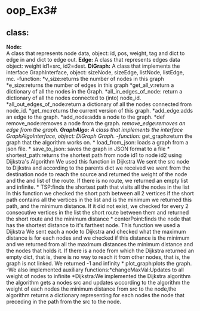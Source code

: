 # oop_Ex3#
class:
---------
**Node:**<br />
A class that represents node data, object: id, pos, weight, tag and dict to edge in and dict to edge out.
**Edge:**
A class that represents edges data object: weight id1=src, id2=dest.
**DiGraph:**
A class that implements the interface GraphInterface, object: sizeNode, sizeEdge, listNode, listEdge, mc.
-function: *v_size:returns the number of nodes in this graph
           *e_size:returns the number of edges in this graph
           *get_all_v:return a dictionary of all the nodes in the Graph.
           *all_in_edges_of_node: return a dictionary of all the nodes connected to (into) node_id.
           *all_out_edges_of_node:return a dictionary of all the nodes connected from node_id.
           *get_mc:returns the current version of this graph.
           *add_edge:adds an edge to the graph.
           *add_node:adds a node to the graph.
           *def remove_node:removes a node from the graph.
           *remove_edge:removes an edge from the graph.
**GraphAlgo:**
A class that implements the interface GraphAlgoInterface, object: DiGraph Graph.
-function:* get_graph:return the graph that the algorithm works on.
          * load_from_json: loads a graph from a json file.
          * save_to_json: saves the graph in JSON format to a file
          * shortest_path:returns the shortest path from node id1 to node id2 using Dijkstra's Algorithm
            We used this function in Dijkstra We sent the src node to Dijkstra and according to the parents dict we received we went
            from the destination node to reach the source and returned the weight of the node and the and list of the route.
            If there is no route, we returned an empty list and infinite.
          * TSP:finds the shortest path that visits all the nodes in the list
            In this function we checked the short path between all 2 vertices if the short path contains all the vertices in the list and is the minimum we returned this path,               and the minimum distance. If it did not exist, we checked for every 2 consecutive vertices in the list the short route between them and returned the short route and             the minimum distance
          * centerPoint:finds the node that has the shortest distance to it's farthest node.
            This function we used a Dijkstra We sent each a node to Dijkstra and checked what the maximum distance is for each nodes and we checked if this distance is the                   minimum and we returned from all the maximum distances the minimum distance and the nodes that holds it.
            If there is a node from which the Dijkstra returned an empty dict, that is, there is no way to reach it from other nodes, that is, the graph is not linked. We                   returned -1 and infinity 
          * plot_graph:plots the graph.
-We also implemented auxiliary functions:*changeMaxVal:Updates to all weight of nodes to infinite
                                         *Dijkstra:We implemented the Dijkstra algorithm the algorithm gets a nodes src and updates שccording to the algorithm the weight of                                                        each nodes the minimum distance from src to the node,the algorithm returns a dictionary representing for each nodes                                                              the node that preceding in the path from the src to the node.

  



